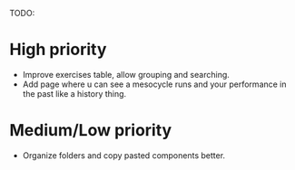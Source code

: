 TODO:

# High priority

- Improve exercises table, allow grouping and searching.
- Add page where u can see a mesocycle runs and your performance in the past like a history thing.

# Medium/Low priority

- Organize folders and copy pasted components better.

